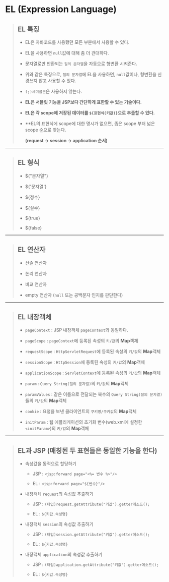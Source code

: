 # EL (Expression Language)

>	## EL 특징
>
>	* EL은 자바코드를 사용했던 모든 부분에서 사용할 수 있다.
>
>	* EL을 사용하면 ``null``값에 대해 좀 더 관대하다.
>
>	* 문자열로만 반환되는 ``질의 문자열``을 자동으로 형변환 시켜준다.
>
>	* 위와 같은 특징으로, ``질의 문자열``에 EL을 사용하면, ``null``값이나, 형변환을 신경쓰지 않고 사용할 수 있다.
>
>	* ``(;)세미콜론``은 사용하지 않는다.
>
>	* **EL은 서블릿 기능을 JSP보다 간단하게 표한할 수 있는 기술이다.**
>
>	* **EL은 각 scope에 저장된 데이터를 ``${표현식(키값)}``으로 추출할 수 있다.**
>
>	* **EL의 표현식에 scope에 대한 명시가 없으면, 좁은 scope 부터 넓은 scope 순으로 찾는다.
>
>		**(request -> session -> application 순서)**

---

>	## EL 형식
>
>	* ${"문자열"}
>
>	* ${'문자열'}
>
>	* ${정수}
>
>	* ${실수}
>
>	* ${true}
>
>	* ${false}

---

>	## EL 연산자
>
>	* 산술 연산자
>
>	* 논리 연산자
>
>	* 비교 연산자
>
>	* empty 연산자 (``null`` 또는 공백문자 인지를 판단한다)

---

>	## EL 내장객체
>
>	* ``pageContext`` : JSP 내장객체 ``pageContext``와 동일하다.
>
>	* ``pageScope`` : ``pageContext``에 등록된 속성의 ``키/값``의 **Map**객체
>
>	* ``requestScope`` : ``HttpServletRequest``에 등록된 속성의 ``키/값``의 **Map**객체
>
>	* ``sessionScope`` : ``HttpSession``에 등록된 속성의 ``키/값``의 **Map**객체
>
>	* ``applicationScope`` : ``ServletContext``에 등록된 속성의 ``키/값``의 **Map**객체
>
>	* ``param`` : ``Query String(질의 문자열)``의 ``키/값``의 **Map**객체
>
>	* ``paramValues`` : 같은 이름으로 전달되는 복수의 ``Query String(질의 문자열)``들의 ``키/값``의 **Map**객체
>
>	* ``cookie`` : 요청을 보낸 클라이언트의 ``쿠키명/쿠키값``의 **Map**객체
>
>	* ``initParam`` : 웹 에플리케이션의 초기화 변수(web.xml에 설정한 ``<initParam>``)의 ``키/값``의 **Map**객체

---

>	## EL과 JSP (매칭된 두 표현들은 동일한 기능을 한다)
>
>	* 속성값을 동적으로 할당하기
>
>		* JSP : ``<jsp:forward page="<%= 변수 %>"/>``
>
>		* EL  : ``<jsp:forward page="${변수}"/>``
>
>	* 내장객체 ``request``의 속성값 추출하기
>
>		* JSP : ``(타입)request.getAttribute("키값").getter메소드();``
>
>		* EL  : ``${키값.속성명}``
>
>	* 내장객체 ``session``의 속성값 추출하기
>
>		* JSP : ``(타입)session.getAttribute("키값").getter메소드();``
>
>		* EL  : ``${키값.속성명}``
>
>	* 내장객체 ``application``의 속성값 추출하기
>
>		* JSP : ``(타입)application.getAttribute("키값").getter메소드();``
>
>		* EL  : ``${키값.속성명}``